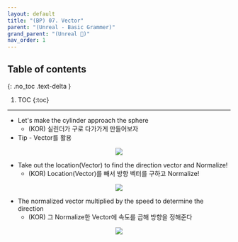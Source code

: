 ```yaml
---
layout: default
title: "(BP) 07. Vector"
parent: "(Unreal - Basic Grammer)"
grand_parent: "(Unreal 🚀)"
nav_order: 1
---
```


## Table of contents
{: .no_toc .text-delta }

1. TOC
{:toc}

---

* Let's make the cylinder approach the sphere
  * (KOR) 실린더가 구로 다가가게 만들어보자
* Tip - Vector를 활용

<p align="center">
  <img src="https://taehyungs-programming-blog.github.io/blog/assets/images/unreal/bp-1/bp-1-7-1.png"/>
</p>

* Take out the location(Vector) to find the direction vector and Normalize!
  * (KOR) Location(Vector)를 빼서 방향 벡터를 구하고 Normalize!

<p align="center">
  <img src="https://taehyungs-programming-blog.github.io/blog/assets/images/unreal/bp-1/bp-1-7-2.png"/>
</p>

* The normalized vector multiplied by the speed to determine the direction
  * (KOR) 그 Normalize한 Vector에 속도를 곱해 방향을 정해준다

<p align="center">
  <img src="https://taehyungs-programming-blog.github.io/blog/assets/images/unreal/bp-1/bp-1-7-3.png"/>
</p>